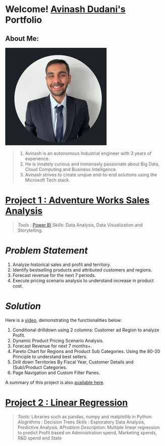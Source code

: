 # Welcome! [Avinash Dudani's](https://www.linkedin.com/in/avinash-dudani/) Portfolio

## About Me:

![](https://github.com/avixd/dudaniavinash.github.io/blob/main/images/Capture.PNG)
> 1. Avinash is an autonomous Industrial engineer with 3 years of experience.
> 2. He is innately curious and immensely passionate about Big Data, Cloud Computing and Business Intelligence.
> 3. Avinash strives to create unqiue end-to-end solutions using the Microsoft Tech stack.


# [Project 1 : Adventure Works Sales Analysis](https://github.com/avixd/Adventure-Works-Sales-Analysis)

> *Tools* : [Power BI](https://www.credly.com/badges/f0925474-6b3f-4455-9b44-a1576025a9e6/linked_in_profile)
> *Skills*: Data Analysis, Data Visualization and Storytelling.
# *Problem Statement*
1. Analyze historical sales and profit and territory.
2. Identify bestselling products and attributed customers and regions.
3. Forecast revenue for the next 7 periods.
4. Execute pricing scenario analysis to understand increase in product cost.

# *Solution*
Here is a [video](https://1drv.ms/f/s!AkGuKJKxOlnAgQiNthHdATh_Ugps?e=XufHrk), demonstrating the functionalities below:
1. Conditional drilldown using 2 columns: Customer ad Region to analyze Profit.
2. Dynamic Product Pricing Scenario Analysis.
3. Forecast Revenue for next 7 months+.
4. Pareto Chart for Regions and Product Sub Categories. Using the 80-20 Principle to understand best sellers.
5. Drill down Territories By Fiscal Year, Customer Details and (Sub)/Product Categories.
6. Page Navigation and Custom Filter Panes.

A summary of this project is also [available here](https://1drv.ms/b/s!AkGuKJKxOlnAgQnnpK9jm-kMUHM6?e=ko3cGO).


# [Project 2 : Linear Regression ](https://github.com/avixd/MultipleLinearRegressioninPython)
> *Tools*: Libraries such as pandas, numpy and matplotlib in Python. 
> *Alogrithms* : Decision Trees
> *Skills* : Exploratory Data Analysis, Predictive Analysis.
#*Problem Description*: Multiple linear regression to predict Profit based on Administration spend, Marketing spends, R&D spend and State

